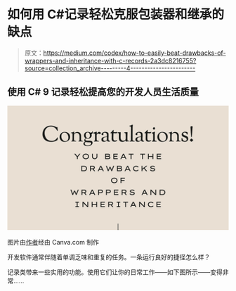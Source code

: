 # 如何用 C#记录轻松克服包装器和继承的缺点

> 原文：<https://medium.com/codex/how-to-easily-beat-drawbacks-of-wrappers-and-inheritance-with-c-records-2a3dc8216755?source=collection_archive---------4----------------------->

## 使用 C# 9 记录轻松提高您的开发人员生活质量

![](img/751b7ed91566cd8679bf412ba5182a7a.png)

图片由[作者](http://www.arnoldcode.com)经由 Canva.com 制作

开发软件通常伴随着单调乏味和重复的任务。一条运行良好的捷径怎么样？

记录类带来一些实用的功能。使用它们让你的日常工作——如下图所示——变得非常……